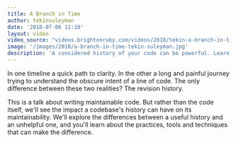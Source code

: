 ```yaml
---
title: A Branch in Time
author: tekinsuleyman
date: '2018-07-06 12:10'
layout: video
video_source: "videos.brightonruby.com/videos/2018/tekin-a-branch-in-time.mp4"
image: '/images/2018/a-branch-in-time-tekin-suleyman.jpg'
description: 'A considered history of your code can be powerful. Learn tools and techniques that can mean the difference between hours of frustration and a quick path to clarity.'
---
```


In one timeline a quick path to clarity. In the other a long and painful journey trying to understand the obscure intent of a line of code. The only difference between these two realities? The revision history.

This is a talk about writing maintainable code. But rather than the code itself, we'll see the impact a codebase's history can have on its maintainability. We'll explore the differences between a useful history and an unhelpful one, and you'll learn about the practices, tools and techniques that can make the difference.
